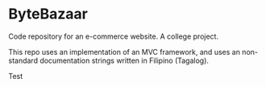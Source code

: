 # ByteBazaar
Code repository for an e-commerce website. A college project.

This repo uses an implementation of an MVC framework, and uses an non-standard documentation strings written in Filipino (Tagalog).

Test